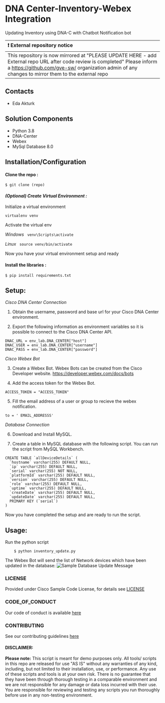 # DNA Center-Inventory-Webex Integration
Updating Inventory using DNA-C with Chatbot Notification bot






| :exclamation:  External repository notice   |
|:---------------------------|
| This repository is now mirrored at "PLEASE UPDATE HERE - add External repo URL after code review is completed"  Please inform a https://github.com/gve-sw/ organization admin of any changes to mirror them to the external repo |
## Contacts
* Eda Akturk 

## Solution Components
* Python 3.8
*  DNA-Center
*  Webex
*  MySql Database 8.0  

## Installation/Configuration

#### Clone the repo :
```$ git clone (repo)```

#### *(Optional) Create Virtual Environment :*
Initialize a virtual environment 

```virtualenv venv```

Activate the virtual env

*Windows*   ``` venv\Scripts\activate```

*Linux* ``` source venv/bin/activate```

Now you have your virtual environment setup and ready

#### Install the libraries :

```$ pip install requirements.txt```


## Setup: 
*Cisco DNA Center Connection*
1. Obtain the username, password and base url for your Cisco DNA Center environment.

2. Export the following information as environment variables so it is possible to connect to the Cisco DNA Center API.
```
DNAC_URL = env_lab.DNA_CENTER["host"]
DNAC_USER = env_lab.DNA_CENTER["username"]
DNAC_PASS = env_lab.DNA_CENTER["password"]
```
*Cisco Webex Bot*

3. Create a Webex Bot. Webex Bots can be created from the Cisco Developer website. https://developer.webex.com/docs/bots 

4. Add the access token for the Webex Bot.
```
ACCESS_TOKEN = "ACCESS_TOKEN"
```
5. Fill the email address of a user or group to recieve the webex notification. 
```
to = ' EMAIL_ADDRESSS'
```
*Database Connection*

6. Download and Install MySQL. 

7. Create a table in MySQL database with the following script. You can run the script from MySQL Workbench.  
```
CREATE TABLE `allDeviceDetails` (
  `hostname` varchar(255) DEFAULT NULL,
  `ip` varchar(255) DEFAULT NULL,
  `serial` varchar(255) NOT NULL,
  `platformId` varchar(255) DEFAULT NULL,
  `version` varchar(255) DEFAULT NULL,
  `role` varchar(255) DEFAULT NULL,
  `uptime` varchar(255) DEFAULT NULL,
  `createDate` varchar(255) DEFAULT NULL,
  `updateDate` varchar(255) DEFAULT NULL,
  PRIMARY KEY (`serial`)
) 
```
Now you have completed the setup and are ready to run the script. 

## Usage: 
Run the python script
```
    $ python inventory_update.py
```
The Webex Bot will send the list of Network devices which have been updated in the database:
![Sample Database Update Message](/IMAGES/DatabaseUpdateMessage.PNG)

### LICENSE

Provided under Cisco Sample Code License, for details see [LICENSE](LICENSE.md)

### CODE_OF_CONDUCT

Our code of conduct is available [here](CODE_OF_CONDUCT.md)

### CONTRIBUTING

See our contributing guidelines [here](CONTRIBUTING.md)

#### DISCLAIMER:
<b>Please note:</b> This script is meant for demo purposes only. All tools/ scripts in this repo are released for use "AS IS" without any warranties of any kind, including, but not limited to their installation, use, or performance. Any use of these scripts and tools is at your own risk. There is no guarantee that they have been through thorough testing in a comparable environment and we are not responsible for any damage or data loss incurred with their use.
You are responsible for reviewing and testing any scripts you run thoroughly before use in any non-testing environment.
